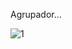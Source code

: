 Agrupador... 

![1](https://user-images.githubusercontent.com/21239660/71775681-40d0e380-2f42-11ea-9884-93ae6017cd9d.PNG)
